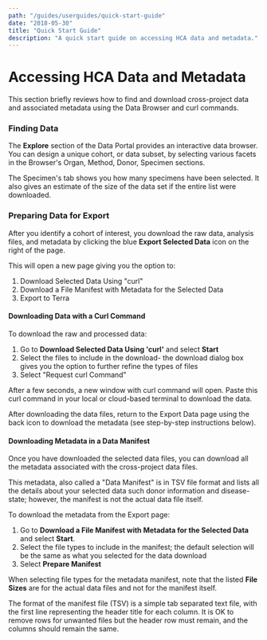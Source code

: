 ```yaml
---
path: "/guides/userguides/quick-start-guide"
date: "2018-05-30"
title: "Quick Start Guide"
description: "A quick start guide on accessing HCA data and metadata."
---
```



# Accessing HCA Data and Metadata
This section briefly reviews how to find and download cross-project data and associated metadata using the Data Browser and curl commands. 


### Finding Data
The **Explore** section of the Data Portal provides an interactive data browser. You can design a unique cohort, or data subset, by selecting various facets in the Browser's Organ, Method, Donor, Specimen sections. 

The Specimen's tab shows you how many specimens have been selected. It also gives an estimate of the size of the data set if the entire list were downloaded.

### Preparing Data for Export
After you identify a cohort of interest, you download the raw data, analysis files, and metadata by clicking the blue **Export Selected Data** icon on the right of the page.

This will open a new page giving you the option to:
 1) Download Selected Data Using "curl"
 2) Download a File Manifest with Metadata for the Selected Data
 3) Export to Terra 


#### Downloading Data with a Curl Command
To download the raw and processed data: 

1. Go to **Download Selected Data Using 'curl'** and select **Start** 
1. Select the files to include in the download- the download dialog box gives you the option to further refine the types of files 
1. Select "Request curl Command"

After a few seconds, a new window with curl command will open. Paste this curl command in your local or cloud-based terminal to download the data. 

After downloading the data files, return to the Export Data page using the back icon to download the metadata (see step-by-step instructions below).

#### Downloading Metadata in a Data Manifest
Once you have downloaded the selected data files, you can download all the metadata associated with the cross-project data files. 

This metadata, also called a "Data Manifest" is in TSV file format and lists all the details about your selected data such donor information and disease-state; however, the manifest is not the actual data file itself.

To download the metadata from the Export page:

1. Go to **Download a File Manifest with Metadata for the Selected Data** and select **Start**.
1. Select the file types to include in the manifest; the default selection will be the same as what you selected for the data download
1. Select **Prepare Manifest**

When selecting file types for the metadata manifest, note that the listed **File Sizes** are for the actual data files and not for the manifest itself. 


The format of the manifest file (TSV) is a simple tab separated text file, with the first line representing the header title for each column. It is OK to remove rows for unwanted files but the header row must remain, and the columns should remain the same.


